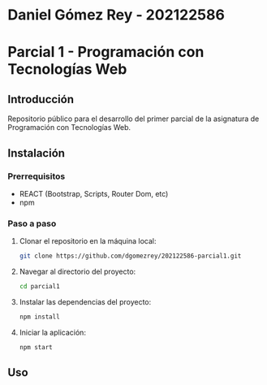 # Daniel Gómez Rey - 202122586
# Parcial 1 - Programación con Tecnologías Web
## Introducción
Repositorio público para el desarrollo del primer parcial de la asignatura de Programación con Tecnologías Web.
## Instalación
### Prerrequisitos
- REACT (Bootstrap, Scripts, Router Dom, etc)
- npm
### Paso a paso
1. Clonar el repositorio en la máquina local:
   ```bash
   git clone https://github.com/dgomezrey/202122586-parcial1.git
   ```
2. Navegar al directorio del proyecto:
   ```bash
   cd parcial1
   ```
3. Instalar las dependencias del proyecto:
   ```bash
   npm install
   ```
4. Iniciar la aplicación:
   ```bash
   npm start
   ```
## Uso

